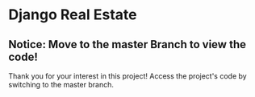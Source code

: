 # Django Real Estate

## Notice: Move to the master Branch to view the code!

Thank you for your interest in this project! Access the project's code by switching to the master branch.
